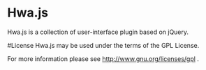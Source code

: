 # Hwa.js
Hwa.js is a collection of user-interface plugin based on jQuery.

#License
Hwa.js may be used under the terms of the GPL License.

For more information please see http://www.gnu.org/licenses/gpl .

